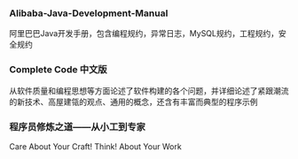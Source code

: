 ### Alibaba-Java-Development-Manual
阿里巴巴Java开发手册，包含编程规约，异常日志，MySQL规约，工程规约，安全规约
### Complete Code 中文版
从软件质量和编程思想等方面论述了软件构建的各个问题，并详细论述了紧跟潮流的新技术、高屋建瓴的观点、通用的概念，还含有丰富而典型的程序示例
### 程序员修炼之道——从小工到专家
Care About Your Craft! Think! About Your Work
